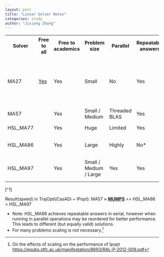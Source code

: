 ```yaml
---
layout: post
title: "Linear Solver Notes"
categories: study
author: "Jixiang Zhang"
---
```


<table>
   <tr>
      <th>Solver</th>
      <th>Free to all</th>
      <th>Free to academics</th>
      <th>Problem size</th>
      <th>Parallel</th>
      <th>Repeatable answers</th>
      <th class="wide">Notes</th>
   </tr>
   <tr>
      <td>MA27</td>
      <td><a href="https://licences.stfc.ac.uk/product/coin-hsl-archive">Yes</a></td>
      <td>Yes</td>
      <td>Small</td>
      <td>No</td>
      <td>Yes</td>
      <td class="note">Outdated, relatively slow.&nbsp; <br><a href="https://licences.stfc.ac.uk/product/coin-hsl-archive">Can be downloaded as a standalone package</a>.</td>
   </tr>
   <tr>
      <td>MA57</td>
      <td></td>
      <td>Yes</td>
      <td>Small / Medium</td>
      <td>Threaded BLAS</td>
      <td>Yes</td>
   </tr>
   <tr>
      <td>HSL_MA77</td>
      <td></td>
      <td>Yes</td>
      <td>Huge</td>
      <td>Limited</td>
      <td>Yes</td>
      <td class="note">Out-of-core</td>
   </tr>
   <tr>
      <td>HSL_MA86</td>
      <td></td>
      <td>Yes</td>
      <td>Large</td>
      <td>Highly</td>
      <td>No*</td>
      <td class="note">Designed for multicore</td>
   </tr>
   <tr>
      <td>HSL_MA97</td>
      <td></td>
      <td>Yes</td>
      <td>Small / Medium / Large</td>
      <td>Yes</td>
      <td>Yes</td>
      <td class="note">Slower than HSL_MA86 on large problems</td>
   </tr>
</table>[^1]

Result(speed) in TrajOpti(CasADi + IPopt): MA57 ≈ [**MUMPS**](https://mumps-solver.org/index.php) >> HSL_MA86 > HSL_MA97

* Note: HSL_MA86 achieves repeatable answers in serial, however when running in parallel operations may be reordered for better performance. This leads to different (but equally valid) solutions.
* For many problems scaling is not necessary.[^2]

[^1]: Coin-HSL <https://licences.stfc.ac.uk/product/coin-hsl>
[^2]: On the effects of scaling on the performance of Ipopt <https://epubs.stfc.ac.uk/manifestation/8693/RAL-P-2012-009.pdf>
